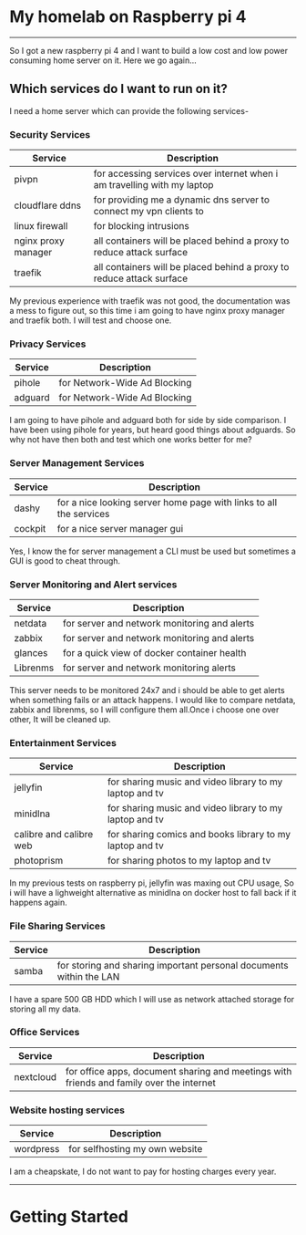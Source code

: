 # My homelab on Raspberry pi 4
---

So I got a new raspberry pi 4 and I want to build a low cost and low power consuming home server on it. Here we go again...

## Which services do I want to run on it?

I need a home server which can provide the following services-

### Security Services

| Service | Description |
| ----------- | ----------- |
| pivpn | for accessing services over internet when i am travelling with my laptop  |
| cloudflare ddns | for providing me a dynamic dns server to connect my vpn clients to  |
| linux firewall | for blocking intrusions  |
| nginx proxy manager | all containers will be placed behind a proxy to reduce attack surface |
| traefik | all containers will be placed behind a proxy to reduce attack surface |

My previous experience with traefik was not good, the documentation was a mess to figure out, so this time i am going to have nginx proxy manager and traefik both. I will test and choose one.

### Privacy Services

| Service | Description |
| ----------- | ----------- |
| pihole |  for Network-Wide Ad Blocking  |
| adguard |  for Network-Wide Ad Blocking  |

I am going to have pihole and adguard both for side by side comparison. I have been using pihole for years, but heard good things about adguards. So why not have then both and test which one works better for me?



### Server Management Services

| Service | Description |
| ----------- | ----------- |
| dashy |  for a nice looking server home page with links to all the services  |
| cockpit |  for a nice server manager gui  |

Yes, I know the for server management a CLI must be used but sometimes a GUI is good to cheat through.

### Server Monitoring and Alert services

| Service | Description |
| ----------- | ----------- |
| netdata |  for server and network monitoring and alerts  |
| zabbix |  for server and network monitoring and alerts  |
| glances | for a quick view of docker container health |
|Librenms| for server and network monitoring alerts

This server needs to be monitored 24x7 and i should be able to get alerts when something fails or an attack happens. I would like to compare netdata, zabbix and librenms, so I will configure them all.Once i choose one over other, It will be cleaned up.


### Entertainment Services
| Service | Description |
| ----------- | ----------- |
| jellyfin |  for sharing music and video library to my laptop and tv  |
| minidlna |  for sharing music and video library to my laptop and tv  |
| calibre and calibre web |  for sharing comics and books library to my laptop and tv  |
| photoprism | for sharing photos to my laptop and tv |


In my previous tests on raspberry pi, jellyfin was maxing out CPU usage, So i will have a lighweight alternative as minidlna on docker host to fall back if it happens again.

### File Sharing Services

| Service | Description |
| ----------- | ----------- |
| samba |  for storing and sharing important personal documents within the LAN  |

I have a spare 500 GB HDD which I will use as network attached storage for storing all my data.

### Office Services
| Service | Description |
| ----------- | ----------- |
| nextcloud |  for office apps, document sharing and meetings with friends and family over the internet |

### Website hosting services

| Service | Description |
| ----------- | ----------- |
| wordpress |  for selfhosting my own website |

I am a cheapskate, I do not want to pay for hosting charges every year.

----

# Getting Started






